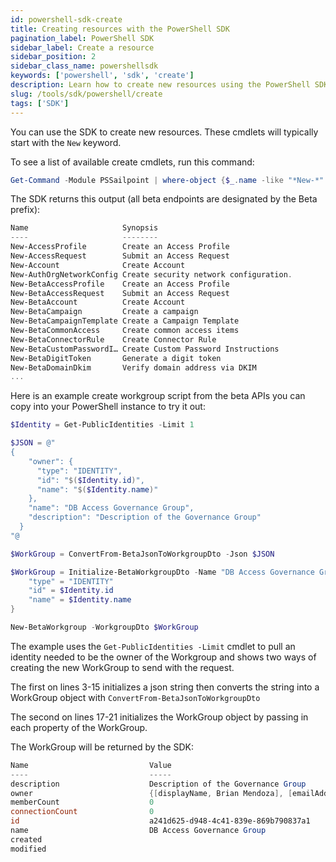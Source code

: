 ```yaml
---
id: powershell-sdk-create
title: Creating resources with the PowerShell SDK
pagination_label: PowerShell SDK
sidebar_label: Create a resource
sidebar_position: 2
sidebar_class_name: powershellsdk
keywords: ['powershell', 'sdk', 'create']
description: Learn how to create new resources using the PowerShell SDK in this guide.
slug: /tools/sdk/powershell/create
tags: ['SDK']
---
```


You can use the SDK to create new resources. These cmdlets will typically start with the `New` keyword.

To see a list of available create cmdlets, run this command:

```powershell
Get-Command -Module PSSailpoint | where-object {$_.name -like "*New-*" } | Sort-Object Name | Get-Help | Format-Table Name, Synopsis
```

The SDK returns this output (all beta endpoints are designated by the Beta prefix): 

```powershell
Name                     Synopsis
----                     --------
New-AccessProfile        Create an Access Profile
New-AccessRequest        Submit an Access Request
New-Account              Create Account
New-AuthOrgNetworkConfig Create security network configuration.
New-BetaAccessProfile    Create an Access Profile
New-BetaAccessRequest    Submit an Access Request
New-BetaAccount          Create Account
New-BetaCampaign         Create a campaign
New-BetaCampaignTemplate Create a Campaign Template
New-BetaCommonAccess     Create common access items
New-BetaConnectorRule    Create Connector Rule
New-BetaCustomPasswordI… Create Custom Password Instructions
New-BetaDigitToken       Generate a digit token
New-BetaDomainDkim       Verify domain address via DKIM
...
```

Here is an example create workgroup script from the beta APIs you can copy into your PowerShell instance to try it out:

```powershell showLineNumbers
$Identity = Get-PublicIdentities -Limit 1

$JSON = @"
{
    "owner": {
      "type": "IDENTITY",
      "id": "$($Identity.id)",
      "name": "$($Identity.name)"
    },
    "name": "DB Access Governance Group",
    "description": "Description of the Governance Group"
  }
"@

$WorkGroup = ConvertFrom-BetaJsonToWorkgroupDto -Json $JSON

$WorkGroup = Initialize-BetaWorkgroupDto -Name "DB Access Governance Group" -Description "Description of the Governance Group" -Owner @{ 
    "type" = "IDENTITY"
    "id" = $Identity.id
    "name" = $Identity.name 
}

New-BetaWorkgroup -WorkgroupDto $WorkGroup
```

The example uses the `Get-PublicIdentities -Limit` cmdlet to pull an identity needed to be the owner of the Workgroup and shows two ways of creating the new WorkGroup to send with the request.

The first on lines 3-15 initializes a json string then converts the string into a WorkGroup object with `ConvertFrom-BetaJsonToWorkgroupDto`

The second on lines 17-21 initializes the WorkGroup object by passing in each property of the WorkGroup.

The WorkGroup will be returned by the SDK:

```powershell
Name                           Value
----                           -----
description                    Description of the Governance Group
owner                          {[displayName, Brian Mendoza], [emailAddress, ], [type, IDENTITY], [id, 0003c25c365e492381d4e557b6159f9b]…}
memberCount                    0
connectionCount                0
id                             a241d625-d948-4c41-839e-869b790837a1
name                           DB Access Governance Group
created                        
modified                       
```
